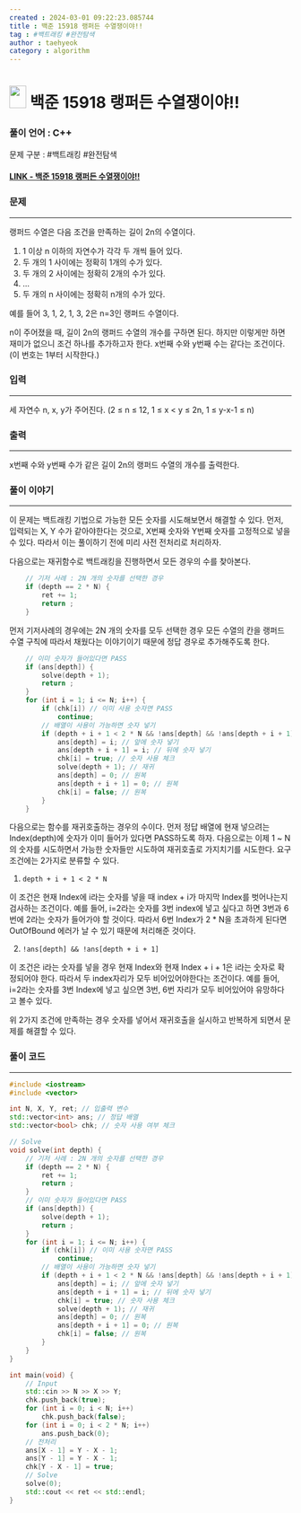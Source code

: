 ```yaml
---
created : 2024-03-01 09:22:23.085744
title : 백준 15918 랭퍼든 수열쟁이야!!
tag : #백트래킹 #완전탐색
author : taehyeok
category : algorithm
---
```

# <img src="https://d2gd6pc034wcta.cloudfront.net/tier/11.svg" width="30" height="40"> 백준 15918 랭퍼든 수열쟁이야!!


### 풀이 언어 : C++

문제 구분 : #백트래킹 #완전탐색
#### [LINK - 백준 15918 랭퍼든 수열쟁이야!!](https://www.acmicpc.net/problem/15918)

### 문제
<hr>

랭퍼드 수열은 다음 조건을 만족하는 길이 2n의 수열이다.

1. 1 이상 n 이하의 자연수가 각각 두 개씩 들어 있다.
2. 두 개의 1 사이에는 정확히 1개의 수가 있다.
3. 두 개의 2 사이에는 정확히 2개의 수가 있다.
4. ...
5. 두 개의 n 사이에는 정확히 n개의 수가 있다.

예를 들어 3, 1, 2, 1, 3, 2은 n=3인 랭퍼드 수열이다.

n이 주어졌을 때, 길이 2n의 랭퍼드 수열의 개수를 구하면 된다. 하지만 이렇게만 하면 재미가 없으니 조건 하나를 추가하고자 한다. x번째 수와 y번째 수는 같다는 조건이다. (이 번호는 1부터 시작한다.)

### 입력
<hr>

세 자연수 n, x, y가 주어진다. (2 ≤ n ≤ 12, 1 ≤ x < y ≤ 2n, 1 ≤ y-x-1 ≤ n)
### 출력
<hr>

x번째 수와 y번째 수가 같은 길이 2n의 랭퍼드 수열의 개수를 출력한다.
### 풀이 이야기
<hr>

이 문제는 백트래킹 기법으로 가능한 모든 숫자를 시도해보면서 해결할 수 있다. 먼저, 입력되는 X, Y 수가 같아야한다는 것으로, X번째 숫자와 Y번째 숫자를 고정적으로 넣을 수 있다. 따라서 이는 풀이하기 전에 미리 사전 전처리로 처리하자.

다음으로는 재귀함수로 백트래킹을 진행하면서 모든 경우의 수를 찾아본다.
``` c++
    // 기저 사례 : 2N 개의 숫자를 선택한 경우
    if (depth == 2 * N) {
        ret += 1;
        return ;
    }
```
먼저 기저사례의 경우에는 2N 개의 숫자를 모두 선택한 경우 모든 수열의 칸을 랭퍼드 수열 구칙에 따라서 채웠다는 이야기이기 때문에 정답 경우로 추가해주도록 한다.

```c++
    // 이미 숫자가 들어있다면 PASS
    if (ans[depth]) {
        solve(depth + 1);
        return ;
    }
    for (int i = 1; i <= N; i++) {
        if (chk[i]) // 이미 사용 숫자면 PASS
            continue;
        // 배열이 사용이 가능하면 숫자 넣기
        if (depth + i + 1 < 2 * N && !ans[depth] && !ans[depth + i + 1]) {
            ans[depth] = i; // 앞에 숫자 넣기
            ans[depth + i + 1] = i; // 뒤에 숫자 넣기
            chk[i] = true; // 숫자 사용 체크
            solve(depth + 1); // 재귀
            ans[depth] = 0; // 원복
            ans[depth + i + 1] = 0; // 원복
            chk[i] = false; // 원복
        }
    }
```
다음으로는 함수를 재귀호출하는 경우의 수이다. 먼저 정답 배열에 현재 넣으려는 Index(depth)에 숫자가 이미 들어가 있다면 PASS하도록 하자. 다음으로는 이제 1 ~ N의 숫자를 시도하면서 가능한 숫자들만 시도하여 재귀호출로 가지치기를 시도한다. 요구 조건에는 2가지로 분류할 수 있다.

1. `depth + i + 1 < 2 * N`

이 조건은 현재 Index에 i라는 숫자를 넣을 때 index + i가 마지막 Index를 벗어나는지 검사하는 조건이다. 예를 들어, i=2라는 숫자를 3번 index에 넣고 싶다고 하면 3번과 6번에 2라는 숫자가 들어가야 할 것이다. 따라서 6번 Index가 2 * N을 초과하게 된다면 OutOfBound 에러가 날 수 있기 때문에 처리해준 것이다.

2. `!ans[depth] && !ans[depth + i + 1]`

이 조건은 i라는 숫자를 넣을 경우 현재 Index와 현재 Index + i + 1은 i라는 숫자로 확정되어야 한다. 따라서 두 index자리가 모두 비어있어야한다는 조건이다. 예를 들어, i=2라는 숫자를 3번 Index에 넣고 싶으면 3번, 6번 자리가 모두 비어있어야 유망하다고 볼수 있다.

위 2가지 조건에 만족하는 경우 숫자를 넣어서 재귀호출을 실시하고 반복하게 되면서 문제를 해결할 수 있다.

### 풀이 코드
<hr>

``` c++
#include <iostream>
#include <vector>

int N, X, Y, ret; // 입출력 변수
std::vector<int> ans; // 정답 배열
std::vector<bool> chk; // 숫자 사용 여부 체크

// Solve
void solve(int depth) {
    // 기저 사례 : 2N 개의 숫자를 선택한 경우
    if (depth == 2 * N) {
        ret += 1;
        return ;
    }
    // 이미 숫자가 들어있다면 PASS
    if (ans[depth]) {
        solve(depth + 1);
        return ;
    }
    for (int i = 1; i <= N; i++) {
        if (chk[i]) // 이미 사용 숫자면 PASS
            continue;
        // 배열이 사용이 가능하면 숫자 넣기
        if (depth + i + 1 < 2 * N && !ans[depth] && !ans[depth + i + 1]) {
            ans[depth] = i; // 앞에 숫자 넣기
            ans[depth + i + 1] = i; // 뒤에 숫자 넣기
            chk[i] = true; // 숫자 사용 체크
            solve(depth + 1); // 재귀
            ans[depth] = 0; // 원복
            ans[depth + i + 1] = 0; // 원복
            chk[i] = false; // 원복
        }
    }
}

int main(void) {
    // Input
    std::cin >> N >> X >> Y;
    chk.push_back(true);
    for (int i = 0; i < N; i++)
        chk.push_back(false);
    for (int i = 0; i < 2 * N; i++)
        ans.push_back(0);
    // 전처리
    ans[X - 1] = Y - X - 1;
    ans[Y - 1] = Y - X - 1;
    chk[Y - X - 1] = true;
    // Solve
    solve(0);
    std::cout << ret << std::endl;
}
```
